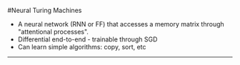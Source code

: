 #Neural Turing Machines

- A neural network (RNN or FF) that accesses a memory matrix through "attentional processes".
- Differential end-to-end - trainable through SGD
- Can learn simple algorithms: copy, sort, etc

***

